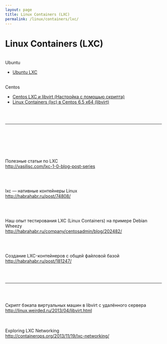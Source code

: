 ```yaml
---
layout: page
title: Linux Containers (LXC)
permalink: /linux/containers/lxc/
---
```



# Linux Containers (LXC)


<br/>
Ubuntu
<br/>


<ul>
	<li><a href="/linux/containers/lxc/ubuntu-lxc/">Ubuntu LXC</a></li>
</ul>


<br/>
Centos
<br/>


<ul>
	<li><a href="/linux/containers/lxc/centos-lxc-with-script/">Centos LXC и libvirt (Настройка с помощью скрипта)</a></li>
	<li><a href="/linux/containers/lxc/centos-lxc/">Linux Containers (lxc) в Centos 6.5 x64 (libvirt)</a></li>
</ul>



<br/><br/>
<hr>
<br/><br/>


<br/><br/>

Полезные статьи по LXC<br/>
http://vasilisc.com/lxc-1-0-blog-post-series

<br/><br/>

lxc — нативные контейнеры Linux<br/>
http://habrahabr.ru/post/74808/

<br/><br/>

Наш опыт тестирования LXC (Linux Containers) на примере Debian Wheezy<br/>
http://habrahabr.ru/company/centosadmin/blog/202482/


<br/><br/>

Создание LXC-контейнеров с общей файловой базой<br/>
http://habrahabr.ru/post/181247/


<br/><br/>
<hr>
<br/><br/>


Скрипт бэкапа виртуальных машин в libvirt с удалённого сервера<br/>
http://linux.weirded.ru/2013/04/libvirt.html


<br/><br/>
Exploring LXC Networking<br/>
http://containerops.org/2013/11/19/lxc-networking/
